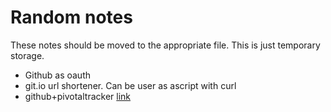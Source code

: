Random notes
============

These notes should be moved to the appropriate file. This is just temporary storage.

* Github as oauth
* git.io url shortener. Can be user as ascript with curl
* github+pivotaltracker [link](https://www.pivotaltracker.com/blog/guide-githubs-service-hook-tracker/)
